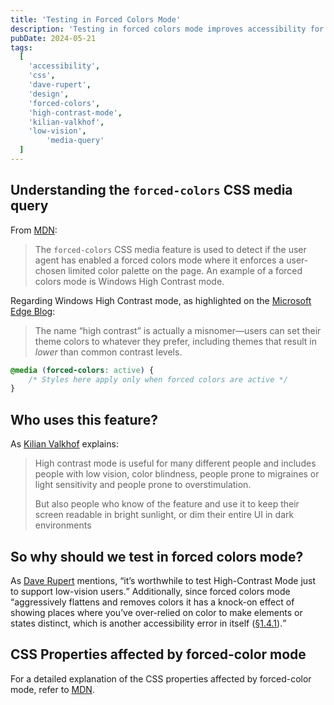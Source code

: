 ```yaml
---
title: 'Testing in Forced Colors Mode'
description: 'Testing in forced colors mode improves accessibility for users and reveals design flaws, such as excessive reliance on color cues.'
pubDate: 2024-05-21
tags:
  [
    'accessibility',
    'css',
    'dave-rupert',
    'design',
    'forced-colors',
    'high-contrast-mode',
    'kilian-valkhof',
    'low-vision',
		'media-query'
  ]
---
```


## Understanding the `forced-colors` CSS media query

From [MDN](https://developer.mozilla.org/en-US/docs/Web/CSS/@media/forced-colors):

> The `forced-colors` CSS media feature is used to detect if the user agent has enabled a forced colors mode where it enforces a user-chosen limited color palette on the page. An example of a forced colors mode is Windows High Contrast mode.

Regarding Windows High Contrast mode, as highlighted on the [Microsoft Edge Blog](https://blogs.windows.com/msedgedev/2020/09/17/styling-for-windows-high-contrast-with-new-standards-for-forced-colors/):

> The name “high contrast” is actually a misnomer—users can set their theme colors to whatever they prefer, including themes that result in _lower_ than common contrast levels.

```css
@media (forced-colors: active) {
	/* Styles here apply only when forced colors are active */
}
```

## Who uses this feature?

As [Kilian Valkhof](https://polypane.app/blog/forced-colors-explained-a-practical-guide/) explains:

> High contrast mode is useful for many different people and includes people with low vision, color blindness, people prone to migraines or light sensitivity and people prone to overstimulation.
>
> But also people who know of the feature and use it to keep their screen readable in bright sunlight, or dim their entire UI in dark environments

## So why should we test in forced colors mode?

As [Dave Rupert](https://frontendmasters.com/blog/you-want-border-color-transparent-not-border-none/#testing-forced-colors) mentions, <q>it’s worthwhile to test High-Contrast Mode just to support low-vision users.</q> Additionally, since forced colors mode <q>aggressively flattens and removes colors it has a knock-on effect of showing places where you’ve over-relied on color to make elements or states distinct, which is another accessibility error in itself ([§1.4.1](https://www.w3.org/WAI/WCAG21/Understanding/use-of-color.html)).</q>

## CSS Properties affected by forced-color mode

For a detailed explanation of the CSS properties affected by forced-color mode, refer to [MDN](https://developer.mozilla.org/en-US/docs/Web/CSS/@media/forced-colors#properties_affected_by_forced-color_mode).
